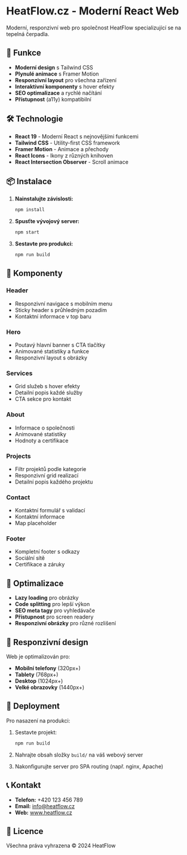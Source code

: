 # HeatFlow.cz - Moderní React Web

Moderní, responzivní web pro společnost HeatFlow specializující se na tepelná čerpadla.

## 🚀 Funkce

- **Moderní design** s Tailwind CSS
- **Plynulé animace** s Framer Motion
- **Responzivní layout** pro všechna zařízení
- **Interaktivní komponenty** s hover efekty
- **SEO optimalizace** a rychlé načítání
- **Přístupnost** (a11y) kompatibilní

## 🛠️ Technologie

- **React 19** - Moderní React s nejnovějšími funkcemi
- **Tailwind CSS** - Utility-first CSS framework
- **Framer Motion** - Animace a přechody
- **React Icons** - Ikony z různých knihoven
- **React Intersection Observer** - Scroll animace

## 📦 Instalace

1. **Nainstalujte závislosti:**
   ```bash
   npm install
   ```

2. **Spusťte vývojový server:**
   ```bash
   npm start
   ```

3. **Sestavte pro produkci:**
   ```bash
   npm run build
   ```

## 🎨 Komponenty

### Header
- Responzivní navigace s mobilním menu
- Sticky header s průhledným pozadím
- Kontaktní informace v top baru

### Hero
- Poutavý hlavní banner s CTA tlačítky
- Animované statistiky a funkce
- Responzivní layout s obrázky

### Services
- Grid služeb s hover efekty
- Detailní popis každé služby
- CTA sekce pro kontakt

### About
- Informace o společnosti
- Animované statistiky
- Hodnoty a certifikace

### Projects
- Filtr projektů podle kategorie
- Responzivní grid realizací
- Detailní popis každého projektu

### Contact
- Kontaktní formulář s validací
- Kontaktní informace
- Map placeholder

### Footer
- Kompletní footer s odkazy
- Sociální sítě
- Certifikace a záruky

## 🎯 Optimalizace

- **Lazy loading** pro obrázky
- **Code splitting** pro lepší výkon
- **SEO meta tagy** pro vyhledávače
- **Přístupnost** pro screen readery
- **Responzivní obrázky** pro různé rozlišení

## 📱 Responzivní design

Web je optimalizován pro:
- **Mobilní telefony** (320px+)
- **Tablety** (768px+)
- **Desktop** (1024px+)
- **Velké obrazovky** (1440px+)

## 🚀 Deployment

Pro nasazení na produkci:

1. Sestavte projekt:
   ```bash
   npm run build
   ```

2. Nahrajte obsah složky `build/` na váš webový server

3. Nakonfigurujte server pro SPA routing (např. nginx, Apache)

## 📞 Kontakt

- **Telefon:** +420 123 456 789
- **Email:** info@heatflow.cz
- **Web:** www.heatflow.cz

## 📄 Licence

Všechna práva vyhrazena © 2024 HeatFlow